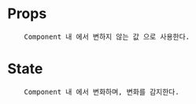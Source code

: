# Props

<pre>
    Component 내 에서 변하지 않는 값 으로 사용한다.
</pre>

# State

<pre>
    Component 내 에서 변화하며, 변화를 감지한다.
</pre>
